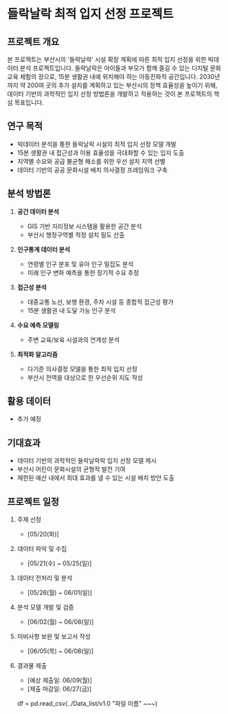 # 들락날락 최적 입지 선정 프로젝트

## 프로젝트 개요
본 프로젝트는 부산시의 '들락날락' 시설 확장 계획에 따른 최적 입지 선정을 위한 빅데이터 분석 프로젝트입니다. 들락날락은 아이들과 부모가 함께 즐길 수 있는 디지털 문화 교육 체험의 장으로, 15분 생활권 내에 위치해야 하는 아동친화적 공간입니다. 2030년까지 약 200여 곳의 추가 설치를 계획하고 있는 부산시의 정책 효율성을 높이기 위해, 데이터 기반의 과학적인 입지 선정 방법론을 개발하고 적용하는 것이 본 프로젝트의 핵심 목표입니다.

## 연구 목적
- 빅데이터 분석을 통한 들락날락 시설의 최적 입지 선정 모델 개발
- 15분 생활권 내 접근성과 이용 효율성을 극대화할 수 있는 입지 도출
- 지역별 수요와 공급 불균형 해소를 위한 우선 설치 지역 선별
- 데이터 기반의 공공 문화시설 배치 의사결정 프레임워크 구축

## 분석 방법론
1. **공간 데이터 분석**
   - GIS 기반 지리정보 시스템을 활용한 공간 분석
   - 부산시 행정구역별 적정 설치 밀도 산출

2. **인구통계 데이터 분석**
   - 연령별 인구 분포 및 유아 인구 밀집도 분석
   - 미래 인구 변화 예측을 통한 장기적 수요 추정

3. **접근성 분석**
   - 대중교통 노선, 보행 환경, 주차 시설 등 종합적 접근성 평가
   - 15분 생활권 내 도달 가능 인구 분석

4. **수요 예측 모델링**
   - 주변 교육/보육 시설과의 연계성 분석

5. **최적화 알고리즘**
   - 다기준 의사결정 모델을 통한 최적 입지 선정
   - 부산시 전역을 대상으로 한 우선순위 지도 작성

## 활용 데이터
- 추가 예정

## 기대효과
- 데이터 기반의 과학적인 들락날락락 입지 선정 모델 제시
- 부산시 어린이 문화시설의 균형적 발전 기여
- 제한된 예산 내에서 최대 효과를 낼 수 있는 시설 배치 방안 도출

## 프로젝트 일정
1. 주제 선정
    - [05/20(화)]
2. 데이터 파악 및 수집
    - [05/21(수) ~ 05/25(일)]
3. 데이터 전처리 및 분석
    - [05/26(월) ~ 06/01(일)]
4. 분석 모델 개발 및 검증
    - [06/02(월) ~ 06/08(일)]
5. 미비사항 보완 및 보고서 작성
    - [06/05(목) ~ 06/08(일)]
6. 결과물 제출
    - [예상 제출일: 06/09(월)]
    - [제출 마감일: 06/27(금)]






    df = pd.read_csv(../Data_list/v1.0 "파일 이름" ~~~)